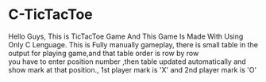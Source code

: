 # C-TicTacToe

Hello Guys, This is TicTacToe Game And This Game Is Made With Using Only C Lenguage.
This is Fully manually gameplay, there is small table in the output for playing game,and  that table order  is row by row  
you have to enter position number ,then table updated automatically and show mark at that position.,
1st player mark is 'X' and 2nd player mark is 'O'
